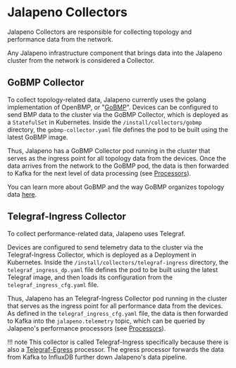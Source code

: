 # Jalapeno Collectors

Jalapeno Collectors are responsible for collecting topology and performance data from the network.

Any Jalapeno infrastructure component that brings data into the Jalapeno cluster from the network is considered a Collector.

## GoBMP Collector

To collect topology-related data, Jalapeno currently uses the golang implementation of OpenBMP, or "[GoBMP](https://github.com/sbezverk/gobmp)". Devices can be configured to send BMP data to the cluster via the GoBMP Collector, which is deployed as a `StatefulSet` in Kubernetes. Inside the `/install/collectors/gobmp` directory, the `gobmp-collector.yaml` file defines the pod to be built using the latest GoBMP image.

Thus, Jalapeno has a GoBMP Collector pod running in the cluster that serves as the ingress point for all topology data from the devices. Once the data arrives from the network to the GoBMP pod, the data is then forwarded to Kafka for the next level of data processing (see [Processors](./processors.md)).

You can learn more about GoBMP and the way GoBMP organizes topology data [here](https://github.com/sbezverk/gobmp).

## Telegraf-Ingress Collector

To collect performance-related data, Jalapeno uses Telegraf.

Devices are configured to send telemetry data to the cluster via the Telegraf-Ingress Collector, which is deployed as a Deployment in Kubernetes. Inside the `/install/collectors/telegraf-ingress` directory, the `telegraf_ingress_dp.yaml` file defines the pod to be built using the latest Telegraf image, and then loads its configuration from the `telegraf_ingress_cfg.yaml` file.

Thus, Jalapeno has an Telegraf-Ingress Collector pod running in the cluster that serves as the ingress point for all performance data from the devices. As defined in the `telegraf_ingress_cfg.yaml` file, the data is then forwarded to Kafka into the `jalapeno.telemetry` topic, which can be queried by Jalapeno's performance processors (see [Processors](./processors.md)).

!!! note
    This collector is called Telegraf-Ingress specifically because there is also a [Telegraf-Egress](./processors.md#topology-processor) processor. The egress processor forwards the data from Kafka to InfluxDB further down Jalapeno's data pipeline.
